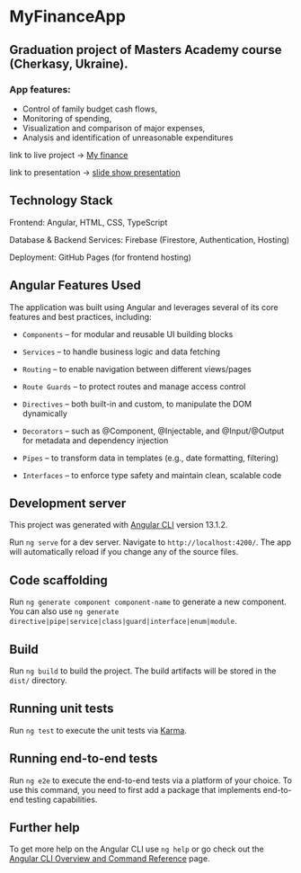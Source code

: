 # MyFinanceApp

## Graduation project of Masters Academy course (Cherkasy, Ukraine).
### App features:
 - Control of family budget cash flows,
 - Monitoring of spending,
 - Visualization and comparison of major expenses,
 - Analysis and identification of unreasonable expenditures

link to live project -> [My finance](https://dmitriykondaurov.github.io/MA-project/my-finance-app/dist/my-finance-app/)

link to presentation -> [slide show presentation](https://docs.google.com/presentation/d/1PMvyaQrLqrL-EA6eeOdoUwTiyvrYDrIqlZKHYRwTeXc/edit?usp=sharing)

## Technology Stack

Frontend: Angular, HTML, CSS, TypeScript

Database & Backend Services: Firebase (Firestore, Authentication, Hosting)

Deployment: GitHub Pages (for frontend hosting)

## Angular Features Used
The application was built using Angular and leverages several of its core features and best practices, including:

- `Components` – for modular and reusable UI building blocks

- `Services` – to handle business logic and data fetching

- `Routing` – to enable navigation between different views/pages

- `Route Guards` – to protect routes and manage access control

- `Directives` – both built-in and custom, to manipulate the DOM dynamically

- `Decorators` – such as @Component, @Injectable, and @Input/@Output for metadata and dependency injection

- `Pipes` – to transform data in templates (e.g., date formatting, filtering)

- `Interfaces` – to enforce type safety and maintain clean, scalable code

## Development server

This project was generated with [Angular CLI](https://github.com/angular/angular-cli) version 13.1.2.

Run `ng serve` for a dev server. Navigate to `http://localhost:4200/`. The app will automatically reload if you change any of the source files.

## Code scaffolding

Run `ng generate component component-name` to generate a new component. You can also use `ng generate directive|pipe|service|class|guard|interface|enum|module`.

## Build

Run `ng build` to build the project. The build artifacts will be stored in the `dist/` directory.

## Running unit tests

Run `ng test` to execute the unit tests via [Karma](https://karma-runner.github.io).

## Running end-to-end tests

Run `ng e2e` to execute the end-to-end tests via a platform of your choice. To use this command, you need to first add a package that implements end-to-end testing capabilities.

## Further help

To get more help on the Angular CLI use `ng help` or go check out the [Angular CLI Overview and Command Reference](https://angular.io/cli) page.
